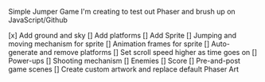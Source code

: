 Simple Jumper Game I'm creating to test out Phaser and brush up on JavaScript/Github

[x] Add ground and sky
[] Add platforms
[] Add Sprite
[] Jumping and moving mechanism for sprite
[] Animation frames for sprite
[] Auto-generate and remove platforms
[] Set scroll speed higher as time goes on
[] Power-ups
[] Shooting mechanism
[] Enemies
[] Score
[] Pre-and-post game scenes
[] Create custom artwork and replace default 
    Phaser Art